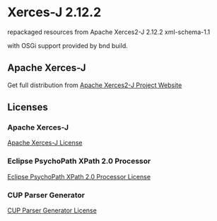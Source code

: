# Xerces-J 2.12.2

repackaged resources from Apache Xerces2-J 2.12.2 xml-schema-1.1

with OSGi support provided by bnd build. 

## Apache Xerces-J

Get full distribution from [Apache Xerces2-J Project Website](https://xerces.apache.org/xerces2-j/)

## Licenses

### Apache Xerces-J

[Apache Xerces-J License](thirdparty/xercesImpl/LICENSE)

### Eclipse PsychoPath XPath 2.0 Processor

[Eclipse PsychoPath XPath 2.0 Processor License](thirdparty/xpath2-processor/LICENSE.org.eclipse.wst.xml.xpath2.processor_1.2.1.html)

### CUP Parser Generator

[CUP Parser Generator License](thirdparty/java_cup-runtime/LICENSE.cupv10k-runtime.txt)
